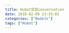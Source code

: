 ```yaml
---
title: Hubot实现conversation
date: 2018-02-09 13:33:03
categories: ["NodeJs"]
tags: ["Hubot"]
---
```

